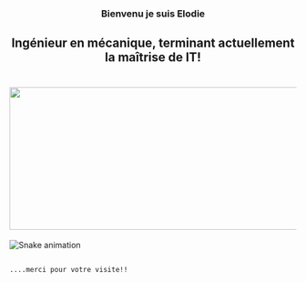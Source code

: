 <h3 align="center">
Bienvenu  je suis Elodie
</h3>


<h2 align="center">
Ingénieur en mécanique, terminant actuellement la maîtrise de IT!
</h2> 


<div>
  
<h1 align="center">   
  <img alingn="center" height="250" width="600" src="https://user-images.githubusercontent.com/96539904/154982562-e9ec1d05-1d06-4b5e-be27-35a622cb737f.png" />
</h1>

</div>



  


<div>
  

![Snake animation](https://github.com/elodiesilva/elodiesilva/blob/output/github-contribution-grid-snake.svg)
  
                                                                                                        ....merci pour votre visite!!

</div>
